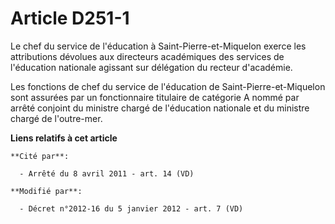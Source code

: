 # Article D251-1

Le chef du service de l'éducation à Saint-Pierre-et-Miquelon exerce les attributions dévolues aux directeurs académiques des
services de l'éducation nationale agissant sur délégation du recteur d'académie. 

Les fonctions de chef du service de l'éducation de Saint-Pierre-et-Miquelon sont assurées par un fonctionnaire titulaire de
catégorie A nommé par arrêté conjoint du ministre chargé de l'éducation nationale et du ministre chargé de l'outre-mer.

**Liens relatifs à cet article**

	**Cité par**:

	  - Arrêté du 8 avril 2011 - art. 14 (VD)

	**Modifié par**:

	  - Décret n°2012-16 du 5 janvier 2012 - art. 7 (VD)

